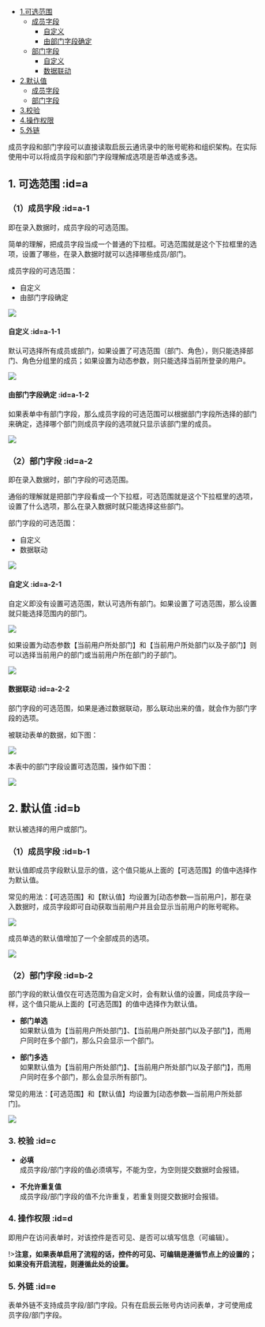 * [1.可选范围](#a)
	* [成员字段](#a-1)
		* [自定义](#a-1-1)
		* [由部门字段确定](#a-1-2)
	* [部门字段](#a-2)
		* [自定义](#a-2-1)
		* [数据联动](#a-2-2)
* [2.默认值](#b)
	* [成员字段](#b-1)
	* [部门字段](#b-2)
* [3.校验](#c)
* [4.操作权限](#d)
* [5.外链](#e)

成员字段和部门字段可以直接读取启辰云通讯录中的账号昵称和组织架构。在实际使用中可以将成员字段和部门字段理解成选项是否单选或多选。

## 1. 可选范围 :id=a
### （1）成员字段 :id=a-1
即在录入数据时，成员字段的可选范围。

简单的理解，把成员字段当成一个普通的下拉框。可选范围就是这个下拉框里的选项，设置了哪些，在录入数据时就可以选择哪些成员/部门。

成员字段的可选范围：
* 自定义
* 由部门字段确定

![](../img/6-1-19i1.png)

#### 自定义 :id=a-1-1
默认可选择所有成员或部门，如果设置了可选范围（部门、角色），则只能选择部门、角色分组里的成员；如果设置为动态参数，则只能选择当前所登录的用户。

![](../img/6-1-19i2.gif)

#### 由部门字段确定 :id=a-1-2
如果表单中有部门字段，那么成员字段的可选范围可以根据部门字段所选择的部门来确定，选择哪个部门则成员字段的选项就只显示该部门里的成员。

![](../img/6-1-19i3.gif)

### （2）部门字段 :id=a-2
即在录入数据时，部门字段的可选范围。

通俗的理解就是把部门字段看成一个下拉框，可选范围就是这个下拉框里的选项，设置了什么选项，那么在录入数据时就只能选择这些部门。

部门字段的可选范围：
* 自定义
* 数据联动

![](../img/6-1-19i4.png)

#### 自定义 :id=a-2-1
自定义即没有设置可选范围，默认可选所有部门。如果设置了可选范围，那么设置就只能选择范围内的部门。

![](../img/6-1-19i5.gif)

如果设置为动态参数【当前用户所处部门】和【当前用户所处部门以及子部门】则可以选择当前用户的部门或当前用户所在部门的子部门。

![](../img/6-1-19i6.gif)

#### 数据联动 :id=a-2-2
部门字段的可选范围，如果是通过数据联动，那么联动出来的值，就会作为部门字段的选项。

被联动表单的数据，如下图：

![](../img/6-1-19i7.png)

本表中的部门字段设置可选范围，操作如下图：

![](../img/6-1-19i8.gif)

## 2. 默认值 :id=b
默认被选择的用户或部门。

### （1）成员字段 :id=b-1
默认值即成员字段默认显示的值，这个值只能从上面的【可选范围】的值中选择作为默认值。

常见的用法：【可选范围】和【默认值】均设置为[动态参数—当前用户]，那在录入数据时，成员字段即可自动获取当前用户并且会显示当前用户的账号昵称。

![](../img/6-1-19i9.gif)

成员单选的默认值增加了一个全部成员的选项。

![](../img/6-1-19i10.gif)

### （2）部门字段 :id=b-2
 部门字段的默认值仅在可选范围为自定义时，会有默认值的设置，同成员字段一样，这个值只能从上面的【可选范围】的值中选择作为默认值。

* **部门单选**<br/>
如果默认值为【当前用户所处部门】、【当前用户所处部门以及子部门】，而用户同时在多个部门，那么只会显示一个部门。

* **部门多选**<br/>
如果默认值为【当前用户所处部门】、【当前用户所处部门以及子部门】，而用户同时在多个部门，那么会显示所有部门。

常见的用法：【可选范围】和【默认值】均设置为[动态参数—当前用户所处部门]。

![](../img/6-1-19i11.gif)

### 3. 校验 :id=c
* **必填**<br/>
成员字段/部门字段的值必须填写，不能为空，为空则提交数据时会报错。

* **不允许重复值**<br/>
成员字段/部门字段的值不允许重复，若重复则提交数据时会报错。

### 4. 操作权限 :id=d
即用户在访问表单时，对该控件是否可见、是否可以填写信息（可编辑）。

!>**注意，如果表单启用了流程的话，控件的可见、可编辑是遵循节点上的设置的；如果没有开启流程，则遵循此处的设置。**

### 5. 外链 :id=e
表单外链不支持成员字段/部门字段。只有在启辰云账号内访问表单，才可使用成员字段/部门字段。

